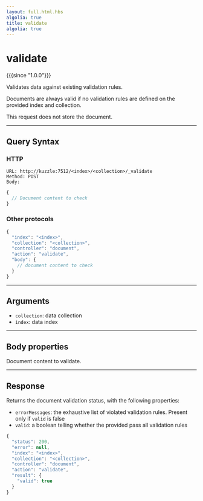 ```yaml
---
layout: full.html.hbs
algolia: true
title: validate
algolia: true
---
```


# validate

{{{since "1.0.0"}}}

Validates data against existing validation rules. 

Documents are always valid if no validation rules are defined on the provided index and collection.

This request does not store the document.

---

## Query Syntax

### HTTP

```http
URL: http://kuzzle:7512/<index>/<collection>/_validate
Method: POST  
Body:
```

```js
{
  // Document content to check
}
```


### Other protocols


```js
{
  "index": "<index>",
  "collection": "<collection>",
  "controller": "document",
  "action": "validate",
  "body": {
    // document content to check
  }
}
```

---

## Arguments

* `collection`: data collection
* `index`: data index

---

## Body properties

Document content to validate.

---

## Response

Returns the document validation status, with the following properties:

* `errorMessages`: the exhaustive list of violated validation rules. Present only if `valid` is false
* `valid`: a boolean telling whether the provided pass all validation rules

```js
{
  "status": 200,
  "error": null,
  "index": "<index>",
  "collection": "<collection>",
  "controller": "document",
  "action": "validate",
  "result": {
    "valid": true 
  }  
}
```
